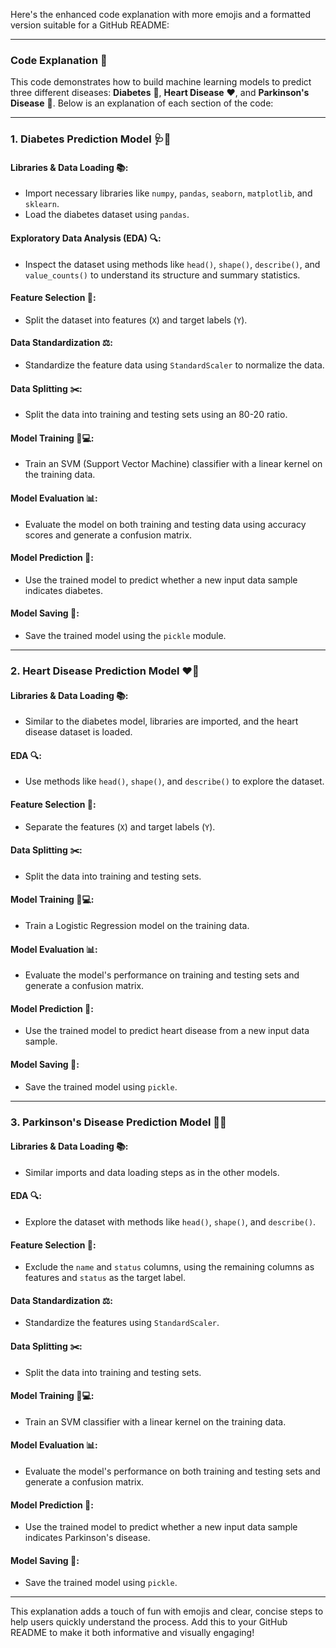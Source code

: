 Here's the enhanced code explanation with more emojis and a formatted version suitable for a GitHub README:

---

### **Code Explanation** 📝

This code demonstrates how to build machine learning models to predict three different diseases: **Diabetes** 🍬, **Heart Disease** ❤️, and **Parkinson's Disease** 🧠. Below is an explanation of each section of the code:

---

### **1. Diabetes Prediction Model** 🩺🍬

#### **Libraries & Data Loading** 📚:
- Import necessary libraries like `numpy`, `pandas`, `seaborn`, `matplotlib`, and `sklearn`.
- Load the diabetes dataset using `pandas`.

#### **Exploratory Data Analysis (EDA)** 🔍:
- Inspect the dataset using methods like `head()`, `shape()`, `describe()`, and `value_counts()` to understand its structure and summary statistics.

#### **Feature Selection** 🎯:
- Split the dataset into features (`X`) and target labels (`Y`).

#### **Data Standardization** ⚖️:
- Standardize the feature data using `StandardScaler` to normalize the data.

#### **Data Splitting** ✂️:
- Split the data into training and testing sets using an 80-20 ratio.

#### **Model Training** 🧠💻:
- Train an SVM (Support Vector Machine) classifier with a linear kernel on the training data.

#### **Model Evaluation** 📊:
- Evaluate the model on both training and testing data using accuracy scores and generate a confusion matrix.

#### **Model Prediction** 🎱:
- Use the trained model to predict whether a new input data sample indicates diabetes.

#### **Model Saving** 💾:
- Save the trained model using the `pickle` module.

---

### **2. Heart Disease Prediction Model** ❤️💓

#### **Libraries & Data Loading** 📚:
- Similar to the diabetes model, libraries are imported, and the heart disease dataset is loaded.

#### **EDA** 🔍:
- Use methods like `head()`, `shape()`, and `describe()` to explore the dataset.

#### **Feature Selection** 🎯:
- Separate the features (`X`) and target labels (`Y`).

#### **Data Splitting** ✂️:
- Split the data into training and testing sets.

#### **Model Training** 🧠💻:
- Train a Logistic Regression model on the training data.

#### **Model Evaluation** 📊:
- Evaluate the model's performance on training and testing sets and generate a confusion matrix.

#### **Model Prediction** 🎱:
- Use the trained model to predict heart disease from a new input data sample.

#### **Model Saving** 💾:
- Save the trained model using `pickle`.

---

### **3. Parkinson's Disease Prediction Model** 🧠🕺

#### **Libraries & Data Loading** 📚:
- Similar imports and data loading steps as in the other models.

#### **EDA** 🔍:
- Explore the dataset with methods like `head()`, `shape()`, and `describe()`.

#### **Feature Selection** 🎯:
- Exclude the `name` and `status` columns, using the remaining columns as features and `status` as the target label.

#### **Data Standardization** ⚖️:
- Standardize the features using `StandardScaler`.

#### **Data Splitting** ✂️:
- Split the data into training and testing sets.

#### **Model Training** 🧠💻:
- Train an SVM classifier with a linear kernel on the training data.

#### **Model Evaluation** 📊:
- Evaluate the model's performance on both training and testing sets and generate a confusion matrix.

#### **Model Prediction** 🎱:
- Use the trained model to predict whether a new input data sample indicates Parkinson's disease.

#### **Model Saving** 💾:
- Save the trained model using `pickle`.

---

This explanation adds a touch of fun with emojis and clear, concise steps to help users quickly understand the process. Add this to your GitHub README to make it both informative and visually engaging!
